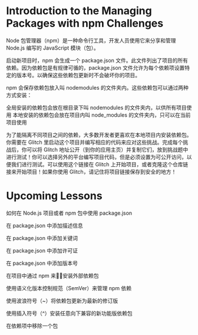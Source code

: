 # Introduction to the Managing Packages with npm Challenges #

Node 包管理器（npm）是一种命令行工具，开发人员使用它来分享和管理 Node.js 编写的 JavaScript 模块（包）。

启动新项目时，npm 会生成一个 package.json 文件。此文件列出了项目的所有依赖。因为依赖包是有规律可循的，package.json 文件允许为每个依赖项设置特定的版本号。以确保这些依赖包更新时不会破坏你的项目。

npm 会保存依赖包放入叫 nodemodules 的文件夹内。这些依赖包可以通过两种方式安装：


全局安装的依赖包会放在根目录下叫 nodemodules 的文件夹内，以供所有项目使用
本地安装的依赖包会放在项目内叫 node_modules 的文件夹内，只可以在当前项目使用

为了能隔离不同项目之间的依赖，大多数开发者更喜欢在本地项目内安装依赖包。你需要在 Glitch 里启动这个项目并编写相应的代码来应对这些挑战。完成每个挑战后，你可以将 Glitch 地址公开（到你的应用主页）并复制它们，放到挑战题中进行测试！你可以选择另外的平台编写项目代码，但是必须设置为可公开访问，以便我们进行测试。可以使用这个链接在 Glitch 上开始项目，或者克隆这个仓库链接来开始项目！如果你使用 Glitch，请记住将项目链接保存到安全的地方！

# Upcoming Lessons #

如何在 Node.js 项目或者 npm 包中使用 package.json

在 package.json 中添加描述信息

在 package.json 中添加关键词

在 package.json 中添加许可证

在 package.json 中添加版本号

在项目中通过 npm 来安装外部依赖包

使用语义化版本控制规范（SemVer）来管理 npm 依赖

使用波浪符号（~）将依赖包更新为最新的修订版

使用插入符号（^）安装任意向下兼容的新功能版依赖包

在依赖项中移除一个包